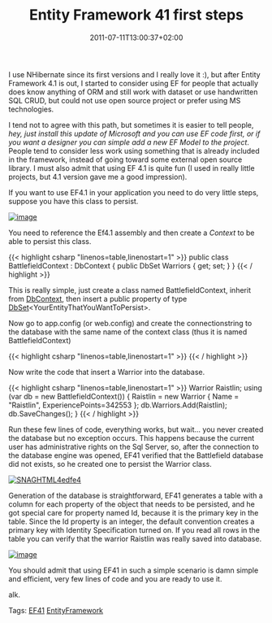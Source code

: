 ﻿---
title: "Entity Framework 41 first steps"
description: ""
date: 2011-07-11T13:00:37+02:00
draft: false
tags: [EF41]
categories: [Entity Framework]
---
I use NHibernate since its first versions and I really love it :), but after Entity Framework 4.1 is out, I started to consider using EF for people that actually does know anything of ORM and still work with dataset or use handwritten SQL CRUD, but could not use open source project or prefer using MS technologies.

I tend not to agree with this path, but sometimes it is easier to tell people, *hey, just install this update of Microsoft and you can use EF code first, or if you want a designer you can simple add a new EF Model to the project*. People tend to consider less work using something that is already included in the framework, instead of going toward some external open source library. I must also admit that using EF 4.1 is quite fun (I used in really little projects, but 4.1 version gave me a good impression).

If you want to use EF4.1 in your application you need to do very little steps, suppose you have this class to persist.

[![image](https://www.codewrecks.com/blog/wp-content/uploads/2011/07/image_thumb.png "image")](https://www.codewrecks.com/blog/wp-content/uploads/2011/07/image.png)

You need to reference the Ef4.1 assembly and then create a *Context* to be able to persist this class.

{{< highlight csharp "linenos=table,linenostart=1" >}}
public class BattlefieldContext : DbContext
{
public DbSet<Warrior> Warriors { get; set; }
}
{{< / highlight >}}

This is really simple, just create a class named BattlefieldContext, inherit from [DbContext](http://msdn.microsoft.com/query/dev10.query?appId=Dev10IDEF1&amp;l=EN-US&amp;k=k%28SYSTEM.DATA.ENTITY.DBCONTEXT%29;k%28TargetFrameworkMoniker-%22.NETFRAMEWORK%2cVERSION%3dV4.0%22%29;k%28DevLang-CSHARP%29&amp;rd=true), then insert a public property of type [DbSet](http://msdn.microsoft.com/en-us/library/gg696460%28v=VS.103%29.aspx)&lt;YourEntityThatYouWantToPersist&gt;.

Now go to app.config (or web.config) and create the connectionstring to the database with the same name of the context class (thus it is named BattlefieldContext)

{{< highlight csharp "linenos=table,linenostart=1" >}}
<connectionStrings>
<add
name="BattlefieldContext"
providerName="System.Data.SqlClient"
connectionString="Server=localhost\sql2008;Database=Battlefield;Trusted_Connection=true;"/>
</connectionStrings>
{{< / highlight >}}

Now write the code that insert a Warrior into the database.

{{< highlight csharp "linenos=table,linenostart=1" >}}
Warrior Raistlin;
using (var db = new BattlefieldContext())
{
Raistlin = new Warrior { Name = "Raistlin", ExperiencePoints=342553 };
db.Warriors.Add(Raistlin);
db.SaveChanges();
}
{{< / highlight >}}

Run these few lines of code, everything works, but wait... you never created the database but no exception occurs. This happens because the current user has administrative rights on the Sql Server, so, after the connection to the database engine was opened, EF41 verified that the Battlefield database did not exists, so he created one to persist the Warrior class.

[![SNAGHTML4edfe4](https://www.codewrecks.com/blog/wp-content/uploads/2011/07/SNAGHTML4edfe4_thumb.png "SNAGHTML4edfe4")](https://www.codewrecks.com/blog/wp-content/uploads/2011/07/SNAGHTML4edfe4.png)

Generation of the database is straightforward, EF41 generates a table with a column for each property of the object that needs to be persisted, and he got special care for property named Id, because it is the primary key in the table. Since the Id property is an integer, the default convention creates a primary key with Identity Specification turned on. If you read all rows in the table you can verify that the warrior Raistlin was really saved into database.

[![image](https://www.codewrecks.com/blog/wp-content/uploads/2011/07/image_thumb1.png "image")](https://www.codewrecks.com/blog/wp-content/uploads/2011/07/image1.png)

You should admit that using EF41 in such a simple scenario is damn simple and efficient, very few lines of code and you are ready to use it.

alk.

Tags: [EF41](http://technorati.com/tag/EF41) [EntityFramework](http://technorati.com/tag/EntityFramework)
